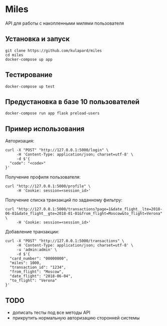 Miles
=====

API для работы с накопленными милями пользователя


Установка и запуск
------------------
```
git clone https://github.com/kulapard/miles
cd miles
docker-compose up app
```

Тестирование
------------
```
docker-compose up test
``` 

Предустановка в базе 10 пользователей
----

```
docker-compose run app flask preload-users
```

Пример использования
---
Авторизация:
```
curl -X "POST" "http://127.0.0.1:5000/login" \
     -H 'Content-Type: application/json; charset=utf-8' \
     -d $'{
  "code": "<code>"
}'
```

Получение профиля пользователя:
```
curl "http://127.0.0.1:5000/profile" \
     -H 'Cookie: session=<session_id>'
```

Получение списка транзакций по заданному фильтру:
```
curl "http://127.0.0.1:5000/transactions?page=1&date_flight__lte=2018-06-01&date_flight__gte=2018-01-01&from_flight=Moscow&to_flight=Verona" \
     -H 'Cookie: session=<session_id>'
```

Добавление транзакции:
```
curl -X "POST" "http://127.0.0.1:5000/transactions" \
     -H 'Content-Type: application/json; charset=utf-8' \
     -u 'admin:admin' \
     -d $'{
  "card_number": "00000000",
  "miles": 1000,
  "transaction_id": "1234",
  "from_flight": "Moscow",
  "date_flight": "2018-06-04",
  "to_flight": "Verona"
}'
```
TODO
----
- дописать тесты под все методы API
- прикрутить нормальную авторизацию сторонней системы